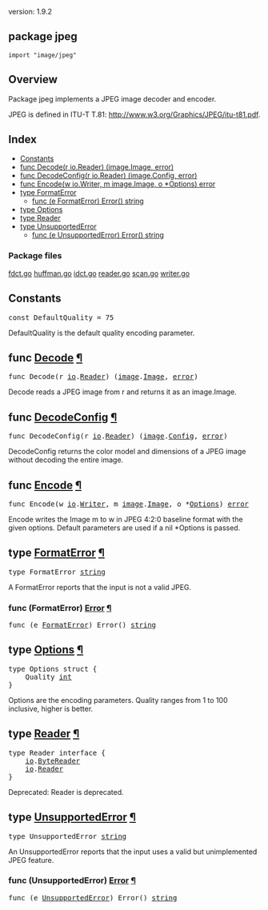 version: 1.9.2
## package jpeg

  `import "image/jpeg"`

## Overview

Package jpeg implements a JPEG image decoder and encoder.

JPEG is defined in ITU-T T.81: http://www.w3.org/Graphics/JPEG/itu-t81.pdf.

## Index

- [Constants](#pkg-constants)
- [func Decode(r io.Reader) (image.Image, error)](#Decode)
- [func DecodeConfig(r io.Reader) (image.Config, error)](#DecodeConfig)
- [func Encode(w io.Writer, m image.Image, o *Options) error](#Encode)
- [type FormatError](#FormatError)
  - [func (e FormatError) Error() string](#FormatError.Error)
- [type Options](#Options)
- [type Reader](#Reader)
- [type UnsupportedError](#UnsupportedError)
  - [func (e UnsupportedError) Error() string](#UnsupportedError.Error)

### Package files
 [fdct.go](//github.com/golang/go/blob/2ea7d3461bb41d0ae12b56ee52d43314bcdb97f9/src/image/jpeg/fdct.go) [huffman.go](//github.com/golang/go/blob/2ea7d3461bb41d0ae12b56ee52d43314bcdb97f9/src/image/jpeg/huffman.go) [idct.go](//github.com/golang/go/blob/2ea7d3461bb41d0ae12b56ee52d43314bcdb97f9/src/image/jpeg/idct.go) [reader.go](//github.com/golang/go/blob/2ea7d3461bb41d0ae12b56ee52d43314bcdb97f9/src/image/jpeg/reader.go) [scan.go](//github.com/golang/go/blob/2ea7d3461bb41d0ae12b56ee52d43314bcdb97f9/src/image/jpeg/scan.go) [writer.go](//github.com/golang/go/blob/2ea7d3461bb41d0ae12b56ee52d43314bcdb97f9/src/image/jpeg/writer.go)

<h2 id="pkg-constants">Constants</h2>

<pre>const <span id="DefaultQuality">DefaultQuality</span> = 75</pre>

DefaultQuality is the default quality encoding parameter.

<h2 id="Decode">func <a href="//github.com/golang/go/blob/2ea7d3461bb41d0ae12b56ee52d43314bcdb97f9/src/image/jpeg/reader.go#L766">Decode</a>
    <a href="#Decode">¶</a></h2>
<pre>func Decode(r <a href="/io/">io</a>.<a href="/io/#Reader">Reader</a>) (<a href="/image/">image</a>.<a href="/image/#Image">Image</a>, <a href="/builtin/#error">error</a>)</pre>

Decode reads a JPEG image from r and returns it as an image.Image.

<h2 id="DecodeConfig">func <a href="//github.com/golang/go/blob/2ea7d3461bb41d0ae12b56ee52d43314bcdb97f9/src/image/jpeg/reader.go#L773">DecodeConfig</a>
    <a href="#DecodeConfig">¶</a></h2>
<pre>func DecodeConfig(r <a href="/io/">io</a>.<a href="/io/#Reader">Reader</a>) (<a href="/image/">image</a>.<a href="/image/#Config">Config</a>, <a href="/builtin/#error">error</a>)</pre>

DecodeConfig returns the color model and dimensions of a JPEG image without
decoding the entire image.

<h2 id="Encode">func <a href="//github.com/golang/go/blob/2ea7d3461bb41d0ae12b56ee52d43314bcdb97f9/src/image/jpeg/writer.go#L565">Encode</a>
    <a href="#Encode">¶</a></h2>
<pre>func Encode(w <a href="/io/">io</a>.<a href="/io/#Writer">Writer</a>, m <a href="/image/">image</a>.<a href="/image/#Image">Image</a>, o *<a href="#Options">Options</a>) <a href="/builtin/#error">error</a></pre>

Encode writes the Image m to w in JPEG 4:2:0 baseline format with the given
options. Default parameters are used if a nil *Options is passed.

<h2 id="FormatError">type <a href="//github.com/golang/go/blob/2ea7d3461bb41d0ae12b56ee52d43314bcdb97f9/src/image/jpeg/reader.go#L11">FormatError</a>
    <a href="#FormatError">¶</a></h2>
<pre>type FormatError <a href="/builtin/#string">string</a></pre>

A FormatError reports that the input is not a valid JPEG.

<h3 id="FormatError.Error">func (FormatError) <a href="//github.com/golang/go/blob/2ea7d3461bb41d0ae12b56ee52d43314bcdb97f9/src/image/jpeg/reader.go#L13">Error</a>
    <a href="#FormatError.Error">¶</a></h3>
<pre>func (e <a href="#FormatError">FormatError</a>) Error() <a href="/builtin/#string">string</a></pre>


<h2 id="Options">type <a href="//github.com/golang/go/blob/2ea7d3461bb41d0ae12b56ee52d43314bcdb97f9/src/image/jpeg/writer.go#L559">Options</a>
    <a href="#Options">¶</a></h2>
<pre>type Options struct {
<span id="Options.Quality"></span>    Quality <a href="/builtin/#int">int</a>
}</pre>

Options are the encoding parameters. Quality ranges from 1 to 100 inclusive,
higher is better.

<h2 id="Reader">type <a href="//github.com/golang/go/blob/2ea7d3461bb41d0ae12b56ee52d43314bcdb97f9/src/image/jpeg/reader.go#L83">Reader</a>
    <a href="#Reader">¶</a></h2>
<pre>type Reader interface {
    <a href="/io/">io</a>.<a href="/io/#ByteReader">ByteReader</a>
    <a href="/io/">io</a>.<a href="/io/#Reader">Reader</a>
}</pre>

Deprecated: Reader is deprecated.

<h2 id="UnsupportedError">type <a href="//github.com/golang/go/blob/2ea7d3461bb41d0ae12b56ee52d43314bcdb97f9/src/image/jpeg/reader.go#L16">UnsupportedError</a>
    <a href="#UnsupportedError">¶</a></h2>
<pre>type UnsupportedError <a href="/builtin/#string">string</a></pre>

An UnsupportedError reports that the input uses a valid but unimplemented JPEG
feature.

<h3 id="UnsupportedError.Error">func (UnsupportedError) <a href="//github.com/golang/go/blob/2ea7d3461bb41d0ae12b56ee52d43314bcdb97f9/src/image/jpeg/reader.go#L18">Error</a>
    <a href="#UnsupportedError.Error">¶</a></h3>
<pre>func (e <a href="#UnsupportedError">UnsupportedError</a>) Error() <a href="/builtin/#string">string</a></pre>



